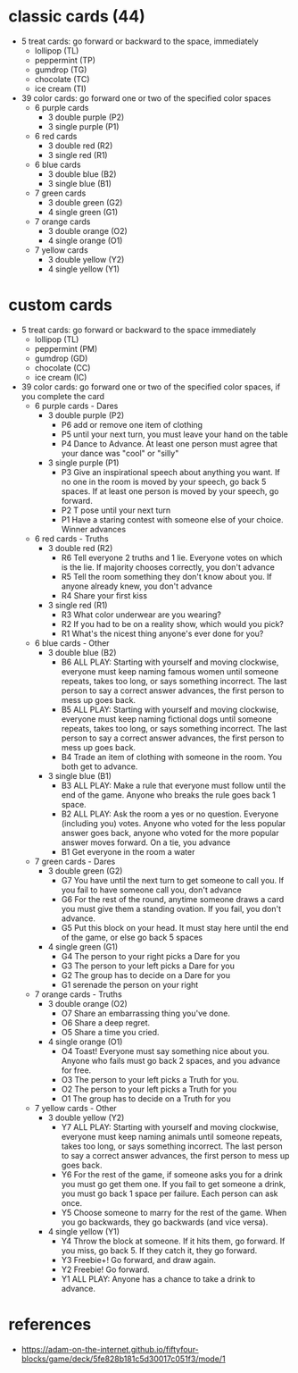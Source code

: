 # classic cards (44)

- 5 treat cards: go forward or backward to the space, immediately
	- lollipop (TL)
	- peppermint (TP)
	- gumdrop (TG)
	- chocolate (TC)
	- ice cream (TI)
- 39 color cards: go forward one or two of the specified color spaces
	- 6 purple cards
		- 3 double purple (P2)
		- 3 single purple (P1)
	- 6 red cards
		- 3 double red (R2)
		- 3 single red (R1)
	- 6 blue cards
		- 3 double blue (B2)
		- 3 single blue (B1)
	- 7 green cards
		- 3 double green (G2)
		- 4 single green (G1)
	- 7 orange cards
		- 3 double orange (O2)
		- 4 single orange (O1)
	- 7 yellow cards
		- 3 double yellow (Y2)
		- 4 single yellow (Y1)

# custom cards

- 5 treat cards: go forward or backward to the space immediately
	- lollipop (TL)
	- peppermint (PM)
	- gumdrop (GD)
	- chocolate (CC)
	- ice cream (IC)
- 39 color cards: go forward one or two of the specified color spaces, if you complete the card
	- 6 purple cards - Dares
		- 3 double purple (P2)
			- P6 add or remove one item of clothing
			- P5 until your next turn, you must leave your hand on the table
			- P4 Dance to Advance. At least one person must agree that your dance was "cool" or "silly"
		- 3 single purple (P1)
			- P3 Give an inspirational speech about anything you want. If no one in the room is moved by your speech, go back 5 spaces. If at least one person is moved by your speech, go forward.
			- P2 T pose until your next turn
			- P1 Have a staring contest with someone else of your choice. Winner advances
	- 6 red cards - Truths
		- 3 double red (R2)
			- R6 Tell everyone 2 truths and 1 lie. Everyone votes on which is the lie. If majority chooses correctly, you don't advance
			- R5 Tell the room something they don't know about you. If anyone already knew, you don't advance
			- R4 Share your first kiss
		- 3 single red (R1)
			- R3 What color underwear are you wearing?
			- R2 If you had to be on a reality show, which would you pick?
			- R1 What's the nicest thing anyone's ever done for you?
	- 6 blue cards - Other
		- 3 double blue (B2)
			- B6 ALL PLAY: Starting with yourself and moving clockwise, everyone must keep naming famous women until someone repeats, takes too long, or says something incorrect. The last person to say a correct answer advances, the first person to mess up goes back.
			- B5 ALL PLAY: Starting with yourself and moving clockwise, everyone must keep naming fictional dogs until someone repeats, takes too long, or says something incorrect. The last person to say a correct answer advances, the first person to mess up goes back.
			- B4 Trade an item of clothing with someone in the room. You both get to advance.
		- 3 single blue (B1)
			- B3 ALL PLAY: Make a rule that everyone must follow until the end of the game. Anyone who breaks the rule goes back 1 space.
			- B2 ALL PLAY: Ask the room a yes or no question. Everyone (including you) votes. Anyone who voted for the less popular answer goes back, anyone who voted for the more popular answer moves forward. On a tie, you advance
			- B1 Get everyone in the room a water
	- 7 green cards - Dares
		- 3 double green (G2)
			- G7 You have until the next turn to get someone to call you. If you fail to have someone call you, don't advance
			- G6 For the rest of the round, anytime someone draws a card you must give them a standing ovation. If you fail, you don't advance.
			- G5 Put this block on your head. It must stay here until the end of the game, or else go back 5 spaces
		- 4 single green (G1)
			- G4 The person to your right picks a Dare for you
			- G3 The person to your left picks a Dare for you
			- G2 The group has to decide on a Dare for you
			- G1 serenade the person on your right
	- 7 orange cards - Truths
		- 3 double orange (O2)
			- O7 Share an embarrassing thing you've done.
			- O6 Share a deep regret.
			- O5 Share a time you cried.
		- 4 single orange (O1)
			- O4 Toast! Everyone must say something nice about you. Anyone who fails must go back 2 spaces, and you advance for free.
			- O3 The person to your left picks a Truth for you.
			- O2 The person to your left picks a Truth for you
			- O1 The group has to decide on a Truth for you
	- 7 yellow cards - Other
		- 3 double yellow (Y2)
			- Y7 ALL PLAY: Starting with yourself and moving clockwise, everyone must keep naming animals until someone repeats, takes too long, or says something incorrect. The last person to say a correct answer advances, the first person to mess up goes back.
			- Y6 For the rest of the game, if someone asks you for a drink you must go get them one. If you fail to get someone a drink, you must go back 1 space per failure. Each person can ask once.
			- Y5 Choose someone to marry for the rest of the game. When you go backwards, they go backwards (and vice versa).
		- 4 single yellow (Y1)
			- Y4 Throw the block at someone. If it hits them, go forward. If you miss, go back 5. If they catch it, they go forward.
			- Y3 Freebie+! Go forward, and draw again.
			- Y2 Freebie! Go forward.
			- Y1 ALL PLAY: Anyone has a chance to take a drink to advance.
			
# references

- https://adam-on-the-internet.github.io/fiftyfour-blocks/game/deck/5fe828b181c5d30017c051f3/mode/1
